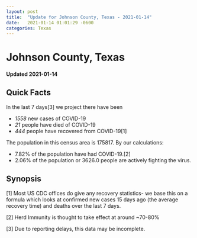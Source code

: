 ```yaml
---
layout: post
title:  "Update for Johnson County, Texas - 2021-01-14"
date:   2021-01-14 01:01:29 -0600
categories: Texas
---
```


# Johnson County, Texas
#### Updated 2021-01-14

## Quick Facts

In the last 7 days[3] we project there have been
- *1558* new cases of COVID-19
- *21* people have died of COVID-19
- *444* people have recovered from COVID-19[1]

The population in this census area is 175817. By our calculations:
- 7.82% of the population have had COVID-19.[2]
- 2.06% of the population or 3626.0 people are actively fighting the virus.

## Synopsis




[1] Most US CDC offices do give any recovery statistics- we base this on a formula which looks at confirmed new cases
15 days ago (the average recovery time) and deaths over the last 7 days.

[2] Herd Immunity is thought to take effect at around ~70-80%

[3] Due to reporting delays, this data may be incomplete.
 
    